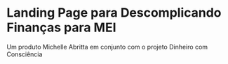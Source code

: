 # Landing Page para Descomplicando Finanças para MEI
Um produto Michelle Abritta em conjunto com o projeto Dinheiro com Consciência